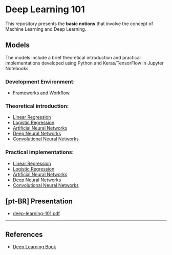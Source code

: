 # Deep Learning 101

This repository presents the **basic notions** that involve the concept of Machine Learning and Deep Learning.

## Models

The models include a brief theoretical introduction and practical implementations developed using Python and Keras/TensorFlow in Jupyter Notebooks.

### Development Environment:

* [Frameworks and Workflow](https://medium.com/@mafdarr/ml-dl-development-environment-part-1-5bb0b35750aa)

### Theoretical introduction:

* [Linear Regression](https://medium.com/@mafdarr/ml-dl-linear-regression-part-2-14f114f2d62a)
* [Logistic Regression](https://medium.com/@mafdarr/ml-dl-logistic-regression-part-3-fe6aca8f01b)
* [Artificial Neural Networks](https://medium.com/@mafdarr/ml-dl-artificial-neural-networks-part-4-619350a93ef1)
* [Deep Neural Networks](https://medium.com/@mafdarr/ml-dl-deep-artificial-neural-networks-part-5-568ad05be712)
* [Convolutional Neural Networks](https://medium.com/@mafdarr/ml-dl-convolutional-neural-networks-part-6-97357db58165)

### Practical implementations:

* [Linear Regression](https://github.com/mafda/deep_learning_101/blob/master/src/01-linear-regression.ipynb)
* [Logistic Regression](https://github.com/mafda/deep_learning_101/blob/master/src/02-logistic-regression.ipynb)
* [Artificial Neural Networks](https://github.com/mafda/deep_learning_101/blob/master/src/03-artificial-neural-networks.ipynb)
* [Deep Neural Networks](https://github.com/mafda/deep_learning_101/blob/master/src/04-deep-neural-networks.ipynb)
* [Convolutional Neural Networks](https://github.com/mafda/deep_learning_101/blob/master/src/05-convolutional-neural-networks.ipynb)


## [pt-BR] Presentation

* [deep-learning-101.pdf](https://github.com/mafda/deep_learning_101/blob/master/pdf/deep-learning-101.pdf)

---

## References

* [Deep Learning Book](http://www.deeplearningbook.org/)







